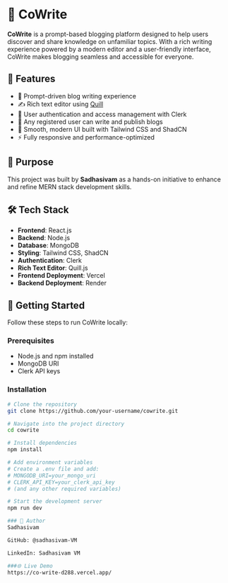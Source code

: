 # 📝 CoWrite

**CoWrite** is a prompt-based blogging platform designed to help users discover and share knowledge on unfamiliar topics. With a rich writing experience powered by a modern editor and a user-friendly interface, CoWrite makes blogging seamless and accessible for everyone.

## 🌟 Features

- 🧠 Prompt-driven blog writing experience
- ✍️ Rich text editor using [Quill](https://quilljs.com/)
- 👤 User authentication and access management with Clerk
- 📰 Any registered user can write and publish blogs
- 💅 Smooth, modern UI built with Tailwind CSS and ShadCN
- ⚡ Fully responsive and performance-optimized

## 🎯 Purpose

This project was built by **Sadhasivam** as a hands-on initiative to enhance and refine MERN stack development skills.

## 🛠️ Tech Stack

- **Frontend**: React.js
- **Backend**: Node.js
- **Database**: MongoDB
- **Styling**: Tailwind CSS, ShadCN
- **Authentication**: Clerk
- **Rich Text Editor**: Quill.js
- **Frontend Deployment**: Vercel
- **Backend Deployment**: Render


## 🚀 Getting Started

Follow these steps to run CoWrite locally:

### Prerequisites

- Node.js and npm installed
- MongoDB URI
- Clerk API keys

### Installation

```bash
# Clone the repository
git clone https://github.com/your-username/cowrite.git

# Navigate into the project directory
cd cowrite

# Install dependencies
npm install

# Add environment variables
# Create a .env file and add:
# MONGODB_URI=your_mongo_uri
# CLERK_API_KEY=your_clerk_api_key
# (and any other required variables)

# Start the development server
npm run dev

### 👤 Author
Sadhasivam

GitHub: @sadhasivam-VM

LinkedIn: Sadhasivam VM

###🌐 Live Demo 
https://co-write-d288.vercel.app/
